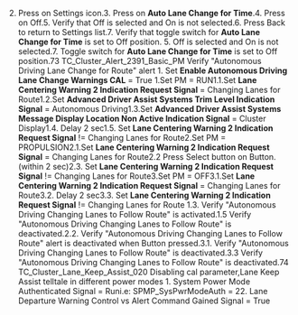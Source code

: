 2. Press on Settings icon.3. Press on **Auto Lane Change for Time**.4. Press on Off.5. Verify that Off is selected and On is not selected.6. Press Back to return to Settings list.7. Verify that toggle switch for **Auto Lane Change for Time** is set to Off position. 5. Off is selected and On is not selected.7. Toggle switch for **Auto Lane Change for Time** is set to Off position.73 TC_Cluster_Alert_2391_Basic_PM Verify "Autonomous Driving Lane Change for Route" alert 1. Set **Enable Autonomous Driving Lane Change Warnings CAL** = True 1.Set PM = RUN1.1.Set **Lane Centering Warning 2 Indication Request Signal** = Changing Lanes for Route1.2.Set **Advanced Driver Assist Systems Trim Level Indication Signal** = Autonomous Driving1.3.Set **Advanced Driver Assist Systems Message Display Location Non Active Indication Signal** = Cluster Display1.4. Delay 2 sec1.5. Set **Lane Centering Warning 2 Indication Request Signal** != Changing Lanes for Route2.Set PM = PROPULSION2.1.Set **Lane Centering Warning 2 Indication Request Signal** = Changing Lanes for Route2.2 Press Select button on Button. (within 2 sec)2.3. Set **Lane Centering Warning 2 Indication Request Signal** != Changing Lanes for Route3.Set PM = OFF3.1.Set **Lane Centering Warning 2 Indication Request Signal** = Changing Lanes for Route3.2. Delay 2 sec3.3. Set **Lane Centering Warning 2 Indication Request Signal** != Changing Lanes for Route 1.3. Verify "Autonomous Driving Changing Lanes to Follow Route" is activated.1.5 Verify "Autonomous Driving Changing Lanes to Follow Route" is deactivated.2.2. Verify "Autonomous Driving Changing Lanes to Follow Route" alert is deactivated when Button pressed.3.1. Verify "Autonomous Driving Changing Lanes to Follow Route" is deactivated.3.3 Verify "Autonomous Driving Changing Lanes to Follow Route" is deactivated.74 TC_Cluster_Lane_Keep_Assist_020 Disabling cal parameter,Lane Keep Assist telltale in different power modes 1. System Power Mode Authenticated Signal = Runi.e: SPMP_SysPwrModeAuth = 22. Lane Departure Warning Control vs Alert Command Gained Signal = True